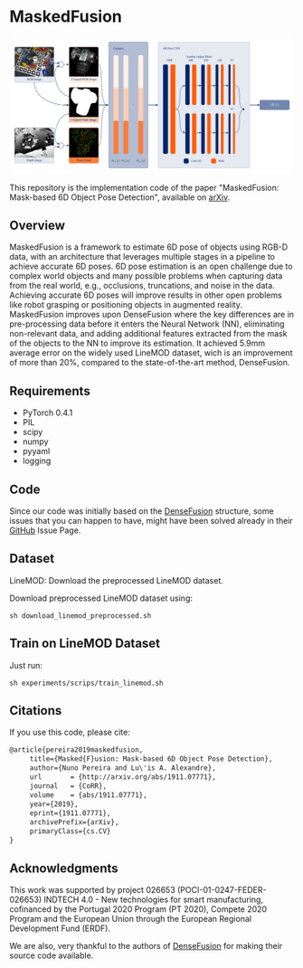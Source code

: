 # MaskedFusion

<p align="center">
	<img src ="img.png" width="1000" />
</p>



This repository is the implementation code of the paper "MaskedFusion: Mask-based 6D Object Pose Detection", available on [arXiv](https://arxiv.org/abs/1911.07771).



## Overview

MaskedFusion is a framework to estimate 6D pose of objects using RGB-D data, with an architecture that leverages multiple stages in a pipeline to achieve accurate 6D poses. 6D pose estimation is an open challenge due to complex world objects and many possible problems when capturing data from the real world, e.g., occlusions, truncations, and noise in the data. Achieving accurate 6D poses will improve results in other open problems like robot grasping or positioning objects in augmented reality. MaskedFusion improves upon DenseFusion where the key differences are in pre-processing data before it enters the Neural Network (NN), eliminating non-relevant data, and adding additional features extracted from the mask of the objects to the NN to improve its estimation. It achieved 5.9mm average error on the widely used LineMOD dataset, wich is an improvement of more than 20%, compared to the state-of-the-art method, DenseFusion.



## Requirements

* PyTorch 0.4.1
* PIL
* scipy
* numpy
* pyyaml
* logging



## Code

Since our code was initially based on the [DenseFusion](https://github.com/j96w/DenseFusion/blob/master/README.md) structure, some issues that you can happen to have, might have been solved already in their [GitHub](https://github.com/j96w/DenseFusion/) Issue Page.



## Dataset

LineMOD: Download the preprocessed LineMOD dataset.

Download preprocessed LineMOD dataset using:
```
sh download_linemod_preprocessed.sh
```



## Train on LineMOD Dataset

Just run:
```
sh experiments/scrips/train_linemod.sh
```



## Citations

If you use this code, please cite:
```
@article{pereira2019maskedfusion,
     title={Masked{F}usion: Mask-based 6D Object Pose Detection},
     author={Nuno Pereira and Lu\'is A. Alexandre},
     url       = {http://arxiv.org/abs/1911.07771},
     journal   = {CoRR},
     volume    = {abs/1911.07771},
     year={2019},
     eprint={1911.07771},
     archivePrefix={arXiv},
     primaryClass={cs.CV}
}
```


## Acknowledgments

This work was supported by project 026653 (POCI-01-0247-FEDER-026653) INDTECH 4.0 - New technologies for smart manufacturing, cofinanced by the Portugal 2020 Program (PT 2020), Compete 2020 Program and the European Union through the European Regional Development Fund (ERDF).

We are also, very thankful to the authors of [DenseFusion](https://github.com/j96w/DenseFusion/) for making their source code available.


